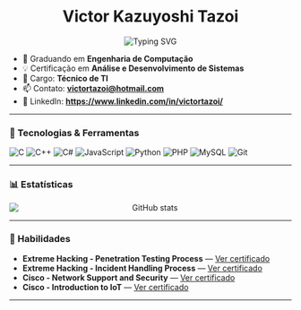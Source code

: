 <h1 align="center">Victor Kazuyoshi Tazoi</h1>

<p align="center">
  <img src="https://readme-typing-svg.demolab.com?font=Fira+Code&duration=3000&pause=500&color=478BE6&center=true&vCenter=true&width=435&lines=Engenharia;Tecnologia;Desenvolvimento" alt="Typing SVG" />
</p>

- 🌱 Graduando em **Engenharia de Computação**
- 💡 Certificação em **Análise e Desenvolvimento de Sistemas**
- 💼 Cargo: **Técnico de TI**
- 📫 Contato: **victortazoi@hotmail.com**
- 🔗 LinkedIn: **https://www.linkedin.com/in/victortazoi/**

---

### 🧰 Tecnologias & Ferramentas

![C](https://img.shields.io/badge/-C-000?style=flat&logo=c)
![C++](https://img.shields.io/badge/-C++-000?style=flat&logo=cpp)
![C#](https://img.shields.io/badge/-C%23-000?style=flat&logo=csharp)
![JavaScript](https://img.shields.io/badge/-JavaScript-000?style=flat&logo=javascript)
![Python](https://img.shields.io/badge/-Python-000?style=flat&logo=python)
![PHP](https://img.shields.io/badge/-PHP-000?style=flat&logo=php)
![MySQL](https://img.shields.io/badge/-MySQL-000?style=flat&logo=mysql)
![Git](https://img.shields.io/badge/-Git-000?style=flat&logo=git)

---

### 📊 Estatísticas

<p align="center" style="max-width: 100%; overflow-x: auto;">
  <img 
    src="https://github-readme-stats.vercel.app/api?username=VictorTazoi&show_icons=true&theme=tokyonight" 
    alt="GitHub stats" 
    style="max-width: 100%; height: auto; display: block; margin: 0 auto;"
  />
</p>


---

### 🧠 Habilidades

- **Extreme Hacking - Penetration Testing Process** — [Ver certificado](https://app.extremehacking.io/meta/achievement/75c3e29e-5f32-4f61-85b7-03cd67bf6b2e/)
- **Extreme Hacking - Incident Handling Process** — [Ver certificado](https://app.extremehacking.io/meta/achievement/fee22195-a364-414a-8afa-2d6c0c5e12d6/)
- **Cisco - Network Support and Security** — [Ver certificado](https://www.credly.com/badges/1cbca0ee-f07d-4216-a62d-1eb6cc761f26/linked_in_profile)
- **Cisco - Introduction to IoT** — [Ver certificado](https://www.credly.com/badges/55e182d6-8f31-4a49-a5c2-74831cac36a0/linked_in_profile)

---
